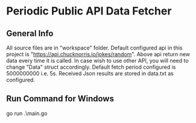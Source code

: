 # Periodic Public API Data Fetcher

## General Info
 All source files are in "workspace" folder.
 Default configured api in this project is "https://api.chucknorris.io/jokes/random".
 Above api return new data every time it is called.
 In case wish to use other API, you will need to change "Data" struct accordingly.
 Default fetch period configured is 5000000000 i.e. 5s.
 Received Json results are stored in data.txt as configured.

## Run Command for Windows
 go run .\main.go
